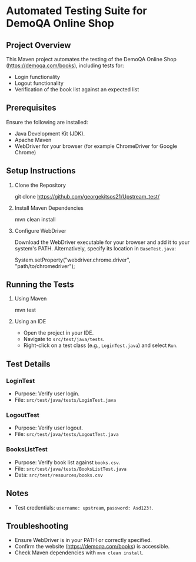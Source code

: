 # Automated Testing Suite for DemoQA Online Shop

## Project Overview

This Maven project automates the testing of the DemoQA Online Shop (https://demoqa.com/books), including tests for:
- Login functionality
- Logout functionality
- Verification of the book list against an expected list

## Prerequisites

Ensure the following are installed:
- Java Development Kit (JDK).
- Apache Maven
- WebDriver for your browser (for example ChromeDriver for Google Chrome)

## Setup Instructions

1. Clone the Repository

    git clone <https://github.com/georgekitsos21/Upstream_test/>

2. Install Maven Dependencies

    mvn clean install

3. Configure WebDriver

    Download the WebDriver executable for your browser and add it to your system's PATH. Alternatively, specify its location in `BaseTest.java`:
    
    System.setProperty("webdriver.chrome.driver", "path/to/chromedriver");

## Running the Tests

1. Using Maven

    mvn test

2. Using an IDE

    - Open the project in your IDE.
    - Navigate to `src/test/java/tests`.
    - Right-click on a test class (e.g., `LoginTest.java`) and select `Run`.

## Test Details

### LoginTest

- Purpose: Verify user login.
- File: `src/test/java/tests/LoginTest.java`

### LogoutTest

- Purpose: Verify user logout.
- File: `src/test/java/tests/LogoutTest.java`

### BooksListTest

- Purpose: Verify book list against `books.csv`.
- File: `src/test/java/tests/BooksListTest.java`
- Data: `src/test/resources/books.csv`

## Notes

- Test credentials: `username: upstream`, `password: Asd123!`.

## Troubleshooting

- Ensure WebDriver is in your PATH or correctly specified.
- Confirm the website (https://demoqa.com/books) is accessible.
- Check Maven dependencies with `mvn clean install`.
